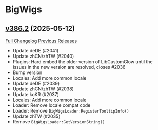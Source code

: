 # BigWigs

## [v386.2](https://github.com/BigWigsMods/BigWigs/tree/v386.2) (2025-05-12)
[Full Changelog](https://github.com/BigWigsMods/BigWigs/compare/v386.1...v386.2) [Previous Releases](https://github.com/BigWigsMods/BigWigs/releases)

- Update deDE (#2041)  
- Update zhCN/zhTW (#2040)  
- Plugins: Hard embed the older version of LibCustomGlow until the issues in the new version are resolved, closes #2036  
- Bump version  
- Locales: Add more common locale  
- Update deDE (#2039)  
- Update zhCN/zhTW (#2038)  
- Update koKR (#2037)  
- Locales: Add more common locale  
- Loader: Remove locale compat code  
- Loader: Remove `BigWigsLoader:RegisterTooltipInfo()`  
- Update zhTW (#2035)  
- Remove `BigWigsLoader:GetVersionString()`  
